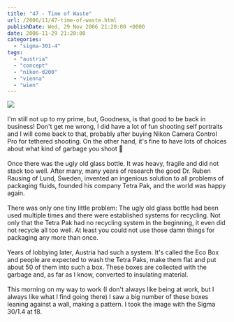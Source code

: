 ```yaml
---
title: "47 - Time of Waste"
url: /2006/11/47-time-of-waste.html
publishDate: Wed, 29 Nov 2006 21:20:00 +0000
date: 2006-11-29 21:20:00
categories: 
  - "sigma-301-4"
tags: 
  - "austria"
  - "concept"
  - "nikon-d200"
  - "vienna"
  - "wien"
---
```

<a href="https://d25zfm9zpd7gm5.cloudfront.net/1200x1200/2006/20061129_074810_ps.jpg"><img src="https://d25zfm9zpd7gm5.cloudfront.net/0600x0600/2006/20061129_074810_ps.jpg"/></a><br/><br/>I'm still not up to my prime, but, Goodness, is that good to be back in business! Don't get me wrong, I did have a lot of fun shooting self portraits and I will come back to that, probably after buying Nikon Camera Control Pro for tethered shooting. On the other hand, it's fine to have lots of choices about what kind of garbage you shoot 🙂<br/><br/>Once there was the ugly old glass bottle. It was heavy, fragile and did not stack too well. After many, many years of research the good Dr. Ruben Rausing of Lund, Sweden, invented an ingenious solution to all problems of packaging fluids, founded his company Tetra Pak, and the world was happy again.<br/><br/>There was only one tiny little problem: The ugly old glass bottle had been used multiple times and there were established systems for recycling. Not only that the Tetra Pak had no recycling system in the beginning, it even did not recycle all too well. At least you could not use those damn things for packaging any more than once. <br/><br/>Years of lobbying later, Austria had such a system. It's called the Eco Box and people are expected to wash the Tetra Paks, make them flat and put about 50 of them into such a box. These boxes are collected with the garbage and, as far as I know, converted to insulating material.<br/><br/>This morning on my way to work (I don't always like being at work, but I always like what I find going there) I saw a big number of these boxes leaning against a wall, making a pattern. I took the image with the Sigma 30/1.4 at f8.
